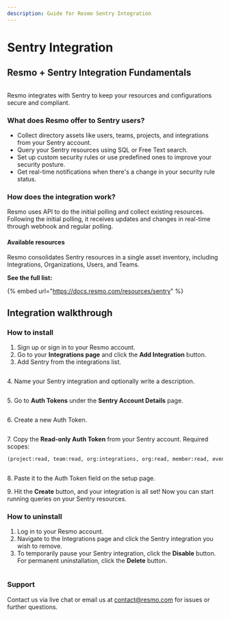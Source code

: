 ```yaml
---
description: Guide for Resmo Sentry Integration
---
```


# Sentry Integration

## Resmo + Sentry Integration Fundamentals

<figure><img src="../.gitbook/assets/sentry-logo.png" alt=""><figcaption></figcaption></figure>

Resmo integrates with Sentry to keep your resources and configurations secure and compliant.

### What does Resmo offer to Sentry users?

* Collect directory assets like users, teams, projects, and integrations from your Sentry account.
* Query your Sentry resources using SQL or Free Text search.
* Set up custom security rules or use predefined ones to improve your security posture.
* Get real-time notifications when there's a change in your security rule status.

### How does the integration work?

Resmo uses API to do the initial polling and collect existing resources. Following the initial polling, it receives updates and changes in real-time through webhook and regular polling.

#### Available resources

Resmo consolidates Sentry resources in a single asset inventory, including Integrations, Organizations, Users, and Teams.

**See the full list:**

{% embed url="https://docs.resmo.com/resources/sentry" %}

## Integration walkthrough

### How to install

1. Sign up or sign in to your Resmo account.
2. Go to your **Integrations page** and click the **Add Integration** button.
3. Add Sentry from the integrations list.

<figure><img src="../.gitbook/assets/select-sentry.png" alt=""><figcaption></figcaption></figure>

4\. Name your Sentry integration and optionally write a description.

<figure><img src="../.gitbook/assets/sentry-integration.png" alt=""><figcaption></figcaption></figure>

5\. Go to **Auth Tokens** under the **Sentry Account Details** page.

<figure><img src="../.gitbook/assets/go-to-user-settings.jpg" alt=""><figcaption></figcaption></figure>

6\. Create a new Auth Token.

<figure><img src="../.gitbook/assets/create-new-token.png" alt=""><figcaption></figcaption></figure>

7\. Copy the **Read-only Auth Token** from your Sentry account. Required scopes:

```html
(project:read, team:read, org:integrations, org:read, member:read, event:read)
```

<figure><img src="../.gitbook/assets/sentry-token-scopes.png" alt=""><figcaption></figcaption></figure>

8\. Paste it to the Auth Token field on the setup page.

9\. Hit the **Create** button, and your integration is all set! Now you can start running queries on your Sentry resources.

### How to uninstall

1. Log in to your Resmo account.&#x20;
2. Navigate to the Integrations page and click the Sentry integration you wish to remove.
3. To temporarily pause your Sentry integration, click the **Disable** button. For permanent uninstallation, click the **Delete** button.

<figure><img src="../.gitbook/assets/disable-button.png" alt=""><figcaption></figcaption></figure>

### Support

Contact us via live chat or email us at contact@resmo.com for issues or further questions.

